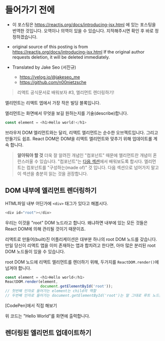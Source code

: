# 들어가기 전에

- 이 포스팅은 https://reactjs.org/docs/introducing-jsx.html 에 있는 포스팅을 번역한 것입니다. 오역이나 의역이 있을 수 있습니다. 지적해주시면 확인 후 바로 정정하겠습니다.

- original source of this posting is from https://reactjs.org/docs/introducing-jsx.html If the original author requests deletion, it will be deleted immediately.

- Translated by Jake Seo (서진규)

	- https://velog.io/@jakeseo_me
	- https://github.com/n00nietzsche
    
> 리액트 공식문서로 배워보자 #3, 엘리먼트 렌더링하기!

엘리먼트는 리액트 엡에서 가장 작은 빌딩 블록입니다.

엘리먼트는 화면에서 무엇을 보길 원하는지를 기술(describe)합니다.

```js
const element = <h1>Hello world!</h1>
```

브라우저 DOM 엘리먼트와는 달리, 리액트 엘리먼트는 순수한 오브젝트입니다. 그리고 만들기도 쉽죠. React DOM은 DOM을 리액트 엘리먼트와 맞추기 위해 업데이트롤 계속 합니다.

> **알아둬야 할 것**
> 더욱 잘 알려진 개념인 "컴포넌트" 때문에 엘리먼트란 개념이 혼란스러울 수 있습니다. "컴포넌트"는 [다음 섹션](https://reactjs.org/docs/components-and-props.html)에서 배워보도록 합시다. 엘리먼트는 컴포넌트를 "구성하는(made of)" 것 입니다. 다음 섹션으로 넘어가지 말고 이 섹션을 충분히 읽는 것을 권장합니다.

## DOM 내부에 엘리먼트 렌더링하기

HTML파일 내부 어딘가에 `<div>` 태그가 있다고 해봅시다.

```js
<div id="root"></div>
```

우리는 이것을 "root" DOM 노드라고 합니다. 왜냐하면 내부에 있는 모든 것들은 React DOM에 의해 관리될 것이기 때문이죠.

리액트로 만들어(built)진 어플리케이션은 대부분 하나의 root DOM 노드를 갖습니다. 만일 당신이 리액트 앱을 이미 존재하는 앱과 합치려고 한다면, 아마 많은 분리된 root DOM 노드들이 있을 수 있습니다.

root DOM 노드에 리액트 엘리먼트를 렌더하기 위해, 두가지를 `ReactDOM.render()`에 넘겨야 합니다.

```js
const element = <h1>Hello world</h1>
ReactDOM.render(element,
                document.getElementById('root'));
// 첫번째 인자로 들어가는 element는 child의 역할
// 두번째 인자로 들어가는 document.getElementById('root')는 말 그대로 루트 노드를 집어줍니다.
```

[CodePen]에서 직접 해보기

위 코드는 "Hello World"를 화면에 출력합니다.

## 렌더링된 엘리먼트 업데이트하기

